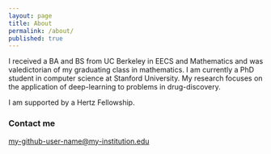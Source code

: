 ```yaml
---
layout: page
title: About
permalink: /about/
published: true
---
```


I received a BA and BS from UC Berkeley in EECS and Mathematics and was valedictorian of my graduating class in mathematics. I am currently a PhD student in computer science at Stanford University. My research focuses on the application of deep-learning to problems in drug-discovery.

I am supported by a Hertz Fellowship.

### Contact me

my-github-user-name@my-institution.edu
